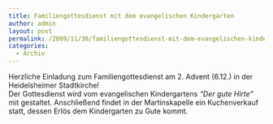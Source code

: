 ```yaml
---
title: Familiengottesdienst mit dem evangelischen Kindergarten
author: admin
layout: post
permalink: /2009/11/30/familiengottesdienst-mit-dem-evangelischen-kindergarten/
categories:
  - Archiv
---
```

Herzliche Einladung zum Familiengottesdienst am 2. Advent (6.12.) in der Heidelsheimer Stadtkirche!  
Der Gottesdienst wird vom evangelischen Kindergartens *&#8220;Der gute Hirte&#8221;* mit gestaltet. Anschließend findet in der Martinskapelle ein Kuchenverkauf statt, dessen Erlös dem Kindergarten zu Gute kommt.